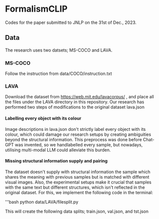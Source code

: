 # FormalismCLIP
Codes for the paper submitted to JNLP on the 31st of Dec., 2023. 


## Data 

The research uses two datsets; MS-COCO and LAVA.　

### MS-COCO 

Follow the instruction from data/COCO/instruction.txt 


### LAVA 

Download the dataset from https://web.mit.edu/lavacorpus/ , and place all the files under the LAVA directory in this repository. 
Our research has performed two steps of modifications to the original dataset lava.json 

#### Labelling every object with its colour 

Image descriptions in lava.json don't strictly label every object with its colour, which could damage our research setups by creating ambiguities beyond 
the structural information. This preprocess was done before Chat-GPT was invented, so we handlabelled every sample, but nowadays, utilising multi-modal LLM could alleviate this burden. 


#### Missing structural information supply and pairing 

The dataset doesn't supply with structural information the sample which shares the meaning with previous samples but is matched with different visual images. Also, the experimental setups make it crucial that samples with the same text but different structures, which isn't reflected in the original dataset. For this, we implement the following code in the terminal:

'''bash 
python data/LAVA/filesplit.py 

This will create the following data splits; train.json, val.json, and tst.json 
